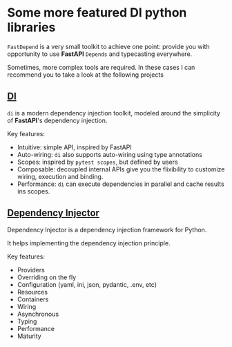 # Some more featured DI python libraries

`FastDepend` is a very small toolkit to achieve one point: provide you with opportunity to use **FastAPI** `Depends` and typecasting everywhere.

Sometimes, more complex tools are required. In these cases I can recommend you to take a look at the following projects

## [DI](https://adriangb.com/di/)

`di` is a modern dependency injection toolkit, modeled around the simplicity of **FastAPI**'s dependency injection.

Key features:

* Intuitive: simple API, inspired by FastAPI
* Auto-wiring: `di` also supports auto-wiring using type annotations
* Scopes: inspired by `pytest scopes`, but defined by users
* Composable: decoupled internal APIs give you the flixibility to customize wiring, execution and binding.
* Performance: `di` can execute dependencies in parallel and cache results ins scopes.

## [Dependency Injector](https://python-dependency-injector.etc-labs.org)

Dependency Injector is a dependency injection framework for Python.

It helps implementing the dependency injection principle.

Key features:

* Providers
* Overriding on the fly
* Configuration (yaml, ini, json, pydantic, .env, etc)
* Resources
* Containers
* Wiring
* Asynchronous
* Typing
* Performance
* Maturity
